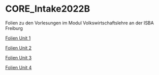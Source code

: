 # CORE_Intake2022B

Folien zu den Vorlesungen im Modul Volkswirtschaftslehre an der ISBA Freiburg

[Folien Unit 1](https://isba-university.github.io/CORE_Intake2022B/Rmd/Unit_01.html#1)

[Folien Unit 2](https://isba-university.github.io/CORE_Intake2022B/Rmd/Unit_02.html#1)

[Folien Unit 3](https://isba-university.github.io/CORE_Intake2022B/Rmd/Unit_03.html#1)

[Folien Unit 4](https://isba-university.github.io/CORE_Intake2022B/Rmd/Unit_04.html#1)